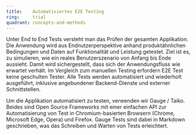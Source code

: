 ```yaml
---
title:    Automatisiertes E2E Testing  
ring:     trial  
quadrant: concepts-and-methods
---
```


Unter End to End Tests versteht man das Prüfen der gesamten Applikation. Die Anwendung wird aus Endnutzerperspektive
anhand produktähnlichen Bedingungen und Daten auf Funktionalität und Leistung getestet. Ziel ist es, zu simulieren, wie
ein reales Benutzerszenario von Anfang bis Ende aussieht. Damit wird sichergestellt, dass sich der Anwendungsfluss wie
erwartet verhält. Im Vergleich zum manuellen Testing erfordern E2E Test keine geschulten Tester. Alle Tests werden
automatisiert und wiederholt ausgeführt, inklusive angebundener Backend-Dienste und externer Schnittstellen.

Um die Applikation automatisiert zu testen, verwenden wir Gauge / Taiko. Beides sind Open Source Frameworks mit einer
einfachen API zur Automatisierung von Test in Chromium-basierten Browsern (Chrome, Microsoft Edge, Opera) und Firefox.
Gauge Tests sind dabei in Markdown geschrieben, was das Schreiben und Warten von Tests erleichtert.
